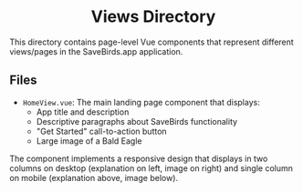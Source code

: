 <h1 align="center">Views Directory</h1>

This directory contains page-level Vue components that represent different views/pages in the SaveBirds.app application.

## Files

- `HomeView.vue`: The main landing page component that displays:
  - App title and description
  - Descriptive paragraphs about SaveBirds functionality
  - "Get Started" call-to-action button
  - Large image of a Bald Eagle
  
The component implements a responsive design that displays in two columns on desktop (explanation on left, image on right) and single column on mobile (explanation above, image below). 